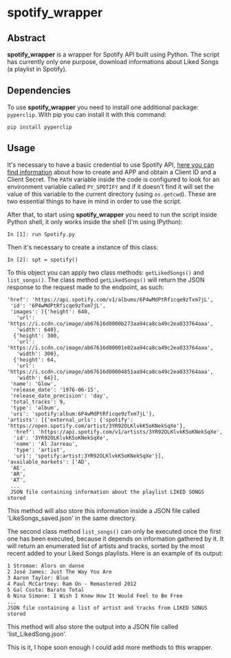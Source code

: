 spotify_wrapper
========


Abstract
--------

**spotify_wrapper** is a wrapper for Spotify API built using Python. The script has currently only one purpose, download informations about Liked Songs (a playlist in Spotify). 

Dependencies
--------

To use **spotify_wrapper** you need to install one additional package: `pyperclip`.
With pip you can install it with this command:

    pip install pyperclip

Usage
--------

It's necessary to have a basic credential to use Spotify API, [here you can find information](https://developer.spotify.com/documentation/general/guides/app-settings/) about how to create and APP and obtain a Client ID and a Client Secret. The `PATH` variable inside the code is configured to look for an environment variable called `PY_SPOTIFY` and if it doesn't find it will set the value of this variable to the current directory (using `os.getcwd`). These are two essential things to have in mind in order to use the script. 

After that, to start using **spotify_wrapper** you need to run the script inside Python shell, it only works inside the shell (I'm using IPython):
  
    In [1]: run Spotify.py

Then it's necessary to create a instance of this class:

    In [2]: spt = spotify()

To this object you can apply two class methods: `getLikedSongs()` and `list_songs()`. The class method `getLikedSongs()` will return the JSON response to the request made to the endpoint, as such:

    'href': 'https://api.spotify.com/v1/albums/6P4wMdPtRficqe9zTxm7jL',
     'id': '6P4wMdPtRficqe9zTxm7jL',
     'images': [{'height': 640,
       'url': 'https://i.scdn.co/image/ab67616d0000b273aa94ca8ca49c2ea033764aaa',
       'width': 640},
      {'height': 300,
       'url': 'https://i.scdn.co/image/ab67616d00001e02aa94ca8ca49c2ea033764aaa',
       'width': 300},
      {'height': 64,
       'url': 'https://i.scdn.co/image/ab67616d00004851aa94ca8ca49c2ea033764aaa',
       'width': 64}],
     'name': 'Glow',
     'release_date': '1976-06-15',
     'release_date_precision': 'day',
     'total_tracks': 9,
     'type': 'album',
     'uri': 'spotify:album:6P4wMdPtRficqe9zTxm7jL'},
    'artists': [{'external_urls': {'spotify': 'https://open.spotify.com/artist/3YR92OLKlvkK5oKNekSqXe'},
      'href': 'https://api.spotify.com/v1/artists/3YR92OLKlvkK5oKNekSqXe',
      'id': '3YR92OLKlvkK5oKNekSqXe',
      'name': 'Al Jarreau',
      'type': 'artist',
      'uri': 'spotify:artist:3YR92OLKlvkK5oKNekSqXe'}],
    'available_markets': ['AD',
     'AE',
     'AR',
     'AT',
     ...
     JSON file containing information about the playlist LIKED SONGS stored

This method will also store this information inside a JSON file called 'LikeSongs_saved.json' in the same directory. 

The second class method `list_songs()` can only be executed once the first one has been executed, because it depends on information gathered by it. It will return an enumerated list of artists and tracks, sorted by the most recent added to your Liked Songs playlists. Here is an example of its output:

    1 Stromae: Alors on danse
    2 José James: Just The Way You Are
    3 Aaron Taylor: Blue
    4 Paul McCartney: Ram On - Remastered 2012
    5 Gal Costa: Barato Total
    6 Nina Simone: I Wish I Knew How It Would Feel to Be Free
    ...
    JSON file containing a list of artist and tracks from LIKED SONGS stored
    
This method will also store the output into a JSON file called 'list_LikedSong.json'.

This is it, I hope soon enough I could add more methods to this wrapper.



